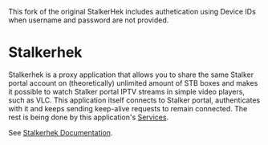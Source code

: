 This fork of the original StalkerHek includes authetication using Device IDs when username and password are not provided.

# Stalkerhek

Stalkerhek is a proxy application that allows you to share the same Stalker portal account on (theoretically) unlimited amount of STB boxes and makes it possible to watch Stalker portal IPTV streams in simple video players, such as VLC. This application itself connects to Stalker portal, authenticates with it and keeps sending keep-alive requests to remain connected. The rest is being done by this application's [Services](https://github.com/erkexzcx/stalkerhek/wiki/Services#proxy-service).

See [Stalkerhek Documentation](https://github.com/erkexzcx/stalkerhek/wiki).
